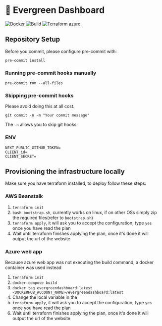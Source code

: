 # 🌲 Evergreen Dashboard

[![Docker](https://github.com/ahm-monash/evergreen/actions/workflows/docker.yml/badge.svg)](https://github.com/ahm-monash/evergreen/actions/workflows/docker.yml)
[![Build](https://github.com/ahm-monash/evergreen/actions/workflows/build.yml/badge.svg)](https://github.com/ahm-monash/evergreen/actions/workflows/build.yml)
[![Terraform azure](https://github.com/ahm-monash/evergreen/actions/workflows/terraform_azure.yml/badge.svg)](https://github.com/ahm-monash/evergreen/actions/workflows/terraform_azure.yml)

## Repository Setup

Before you commit, please configure pre-commit with:

`pre-commit install`

### Running pre-commit hooks manually

`pre-commit run --all-files`

### Skipping pre-commit hooks

Please avoid doing this at all cost.

`git commit -n -m "Your commit message"`

The `-n` allows you to skip git hooks.

### ENV

```
NEXT_PUBLIC_GITHUB_TOKEN=
CLIENT_id=
CLIENT_SECRET=
```
## Provisioning the infrastructure locally

Make sure you have terraform installed, to deploy follow these steps:

### AWS Beanstalk

1. `terraform init`
2. `bash bootstrap.sh`, currently works on linux, if on other OSs simply zip the required files(refer to `bootstrap.sh`)
3. `terraform apply`, it will ask you to accept the configuration, type `yes` once you have read the plan
4. Wait until terraform finishes applying the plan, once it's done it will output the url of the website

### Azure web app

Because azure web app was not executing the build command, a docker container was used instead

1. `terraform init`
2. `docker-compose build`
3. `docker tag evergreendashboard:latest <DOCKERHUB_ACCOUNT_NAME>/evergreendashboard:latest`
4. Change the local variable in the
5. `terraform apply`, it will ask you to accept the configuration, type `yes` once you have read the plan
6. Wait until terraform finishes applying the plan, once it's done it will output the url of the website
